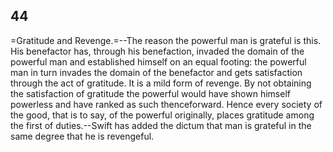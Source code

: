 ## 44

=Gratitude and Revenge.=--The reason the powerful man is grateful is
this. His benefactor has, through his benefaction, invaded the domain of
the powerful man and established himself on an equal footing: the
powerful man in turn invades the domain of the benefactor and gets
satisfaction through the act of gratitude. It is a mild form of revenge.
By not obtaining the satisfaction of gratitude the powerful would have
shown himself powerless and have ranked as such thenceforward. Hence
every society of the good, that is to say, of the powerful originally,
places gratitude among the first of duties.--Swift has added the dictum
that man is grateful in the same degree that he is revengeful.


